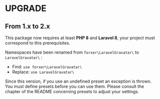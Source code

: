 UPGRADE
=======

From 1.x to 2.x
---------------

This package now requires at least **PHP 8** and **Laravel 8**, your project must correspond to this prerequisites.

Namespaces have been renamed from `forxer\LaravelGravatar\` to `LaravelGravatar\` :

- Find: `use forxer\LaravelGravatar\`
- Replace: `use LaravelGravatar\`

Since this version, if you use an undefined preset an exception is thrown. You must define presets before you can use them.
Please consult the chapter of the README concerning presets to adjust your settings.
